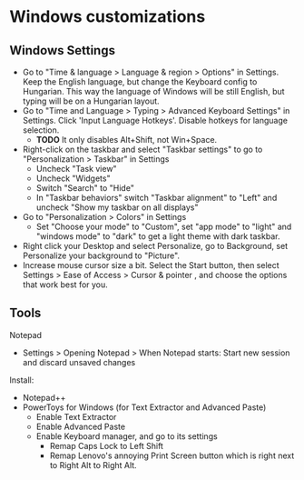 # Windows customizations

## Windows Settings

- Go to "Time & language > Language & region > Options" in Settings. Keep the English language, but change the Keyboard config to Hungarian. This way the language of Windows will be still English, but typing will be on a Hungarian layout.
- Go to "Time and Language > Typing > Advanced Keyboard Settings" in Settings. Click 'Input Language Hotkeys'. Disable hotkeys for language selection.
  - **TODO** It only disables Alt+Shift, not Win+Space. 
- Right-click on the taskbar and select "Taskbar settings" to go to "Personalization > Taskbar" in Settings
  - Uncheck "Task view"
  - Uncheck "Widgets"
  - Switch "Search" to "Hide"
  - In "Taskbar behaviors" switch "Taskbar alignment" to "Left" and uncheck "Show my taskbar on all displays"
- Go to "Personalization > Colors" in Settings
  - Set "Choose your mode" to "Custom", set "app mode" to "light" and "windows mode" to "dark" to get a light theme with dark taskbar.
- Right click your Desktop and select Personalize, go to Background, set Personalize your background to "Picture".
- Increase mouse cursor size a bit. Select the Start button, then select Settings > Ease of Access > Cursor & pointer , and choose the options that work best for you.


## Tools

Notepad
- Settings > Opening Notepad > When Notepad starts: Start new session and discard unsaved changes

Install:
- Notepad++
- PowerToys for Windows (for Text Extractor and Advanced Paste)
  - Enable Text Extractor
  - Enable Advanced Paste
  - Enable Keyboard manager, and go to its settings
    - Remap Caps Lock to Left Shift
    - Remap Lenovo's annoying Print Screen button which is right next to Right Alt to Right Alt.

